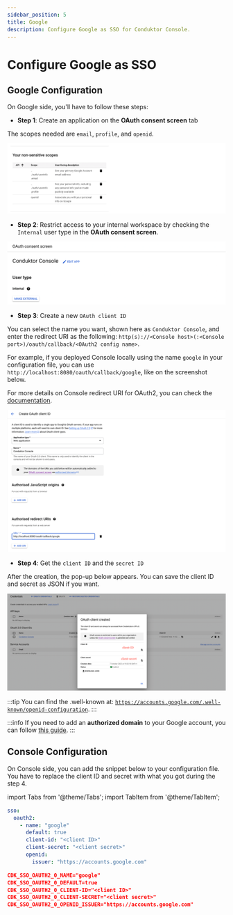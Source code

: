 ```yaml
---
sidebar_position: 5
title: Google
description: Configure Google as SSO for Conduktor Console.
---
```


# Configure Google as SSO

## Google Configuration

On Google side, you'll have to follow these steps:

- **Step 1**: Create an application on the **OAuth consent screen** tab

The scopes needed are `email`, `profile`, and `openid`.

![](../../assets/google-scopes.png)


- **Step 2**: Restrict access to your internal workspace by checking the `Internal` user type in the **OAuth consent screen**.

![](../../assets/google-user-type-internal.png)

- **Step 3**: Create a new `OAuth client ID`

You can select the name you want, shown here as `Conduktor Console`, and enter the redirect URI as the following: `http(s)://<Console host>(:<Console port>)/oauth/callback/<OAuth2 config name>`. 

For example, if you deployed Console locally using the name `google` in your configuration file, you can use `http://localhost:8080/oauth/callback/google`, like on the screenshot below.

For more details on Console redirect URI for OAuth2, you can check the [documentation](generic-oauth2.md#more-details-on-console-external-url).

![](../../assets/google-create-client.png)

- **Step 4**: Get the `client ID` and the `secret ID`

After the creation, the pop-up below appears. You can save the client ID and secret as JSON if you want.

![](../../assets/google-client-id-secret.png)

:::tip
You can find the .well-known at: [`https://accounts.google.com/.well-known/openid-configuration`](https://accounts.google.com/.well-known/openid-configuration).
:::

:::info
If you need to add an **authorized domain** to your Google account, you can follow [this guide](https://support.google.com/cloud/answer/6158849?hl=en-GB#authorized-domains&zippy=%2Cauthorized-domains).
:::

## Console Configuration

On Console side, you can add the snippet below to your configuration file. You have to replace the client ID and secret with what you got during the step 4.

import Tabs from '@theme/Tabs'; import TabItem from '@theme/TabItem';

<Tabs>
<TabItem value="YAML  File" label="YAML File">

```yaml title="platform-config.yaml"
sso:
  oauth2:
    - name: "google"
      default: true
      client-id: "<client ID>"
      client-secret: "<client secret>"
      openid:
        issuer: "https://accounts.google.com"
```

</TabItem>
<TabItem value="Environment Variables" label="Environment Variables">

```json title=".env"
CDK_SSO_OAUTH2_0_NAME="google"
CDK_SSO_OAUTH2_0_DEFAULT=true
CDK_SSO_OAUTH2_0_CLIENT-ID="<client ID>"
CDK_SSO_OAUTH2_0_CLIENT-SECRET="<client secret>"
CDK_SSO_OAUTH2_0_OPENID_ISSUER="https://accounts.google.com"
```

</TabItem>
</Tabs>
